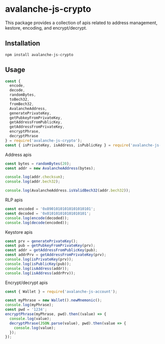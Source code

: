 # avalanche-js-crypto

This package provides a collection of apis related to address management, kestore, encoding, and encrypt/decrypt.

## Installation

```
npm install avalanche-js-crypto
```

## Usage

```javascript
const {
  encode,
  decode,
  randomBytes,
  toBech32,
  fromBech32,
  AvalancheAddress,
  generatePrivateKey,
  getPubkeyFromPrivateKey,
  getAddressFromPublicKey,
  getAddressFromPrivateKey,
  encryptPhrase,
  decryptPhrase
} = require('avalanche-js-crypto');
const { isPrivateKey, isAddress, isPublicKey } = require('avalanche-js-utils');
```

Address apis
```javascript
const bytes = randomBytes(20);
const addr = new AvalancheAddress(bytes);

console.log(addr.checksum);
console.log(addr.bech32);

console.log(AvalancheAddress.isValidBech32(addr.bech32));
```

RLP apis
```javascript
const encoded = '0x89010101010101010101';
const decoded = '0x010101010101010101';
console.log(encode(decoded));
console.log(decode(encoded));
```

Keystore apis
```javascript
const prv = generatePrivateKey();
const pub = getPubkeyFromPrivateKey(prv);
const addr = getAddressFromPublicKey(pub);
const addrPrv = getAddressFromPrivateKey(prv);
console.log(isPrivateKey(prv));
console.log(isPublicKey(pub));
console.log(isAddress(addr));
console.log(isAddress(addrPrv));
```

Encrypt/decrypt apis
```javascript
const { Wallet } = require('avalanche-js-account');

const myPhrase = new Wallet().newMnemonic();
console.log(myPhrase);
const pwd = '1234';
encryptPhrase(myPhrase, pwd).then((value) => {
  console.log(value);
  decryptPhrase(JSON.parse(value), pwd).then(value => {
    console.log(value);
  });
});
```
